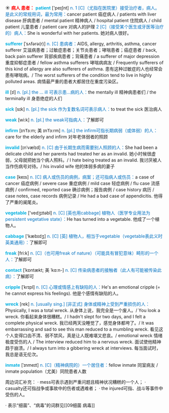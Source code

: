 ☀ <font color="red">**病人 患者：**</font>
<font color="sky blue">**patient**</font> ['peɪʃnt] 
<font color="#0070c0">n. 1 [C]（尤指在医院里）接受治疗者，病人。是此义的常规用词，最为常用：</font>cancer patient 癌症病人 / patients with liver disease 肝病患者 / mental patient 精神病人 / hospital patient 住院病人 / child patient 儿童患者 / patient care 对病人的护理 <font color="#0070c0">2 [C]（接受某个医生或牙医等治疗的）病人：</font>She is wonderful with her patients. 她对病人很好。 
           
<font color="sky blue">**sufferer**</font> [ˈsʌfərə(r)]
<font color="#0070c0">n. [C] 患病者：</font>AIDS, allergy, arthritis, asthma, cancer sufferer 艾滋病患者；过敏症患者；关节炎患者；哮喘患者；癌症患者 / back, back pain sufferer 背部疾病患者；背痛患者 / a sufferer of major depression 重度抑郁症患者 / fellow asthma sufferers 哮喘病病友 / Frequently sufferers of this kind of allergy are also sufferers of asthma. 患有这种过敏症的人也经常会患有哮喘病。/ The worst sufferers of the condition tend to live in highly polluted areas. 病情最严重的患者大都居住在重度污染区。

<font color="sky blue">**ill**</font> [ɪl] 
<font color="#0070c0">n. [pl.] the ... ill 可表示患…病的人：</font>the mentally ill 精神病患者们 / the terminally ill 身患绝症的人们

<font color="sky blue">**sick**</font> [sɪk] 
<font color="#0070c0">n. [pl.] the sick 作为复数名词可表示病人：</font>to treat the sick 医治病人

<font color="sky blue">**weak**</font> [wi:k] 
<font color="#0070c0">n. [pl.] the weak可指病人：</font>了解即可
           
<font color="sky blue">**infirm**</font> [ɪnˈfɜ:m; 美 ɪnˈfɜ:rm]
<font color="#0070c0">n. [pl.] the infirm可指长期病弱（或体弱）的人：</font>care for the elderly and infirm 对年老体弱者的照顾
           
<font color="sky blue">**invalid**</font> [ɪnˈvælɪd]
<font color="#0070c0">n. [C] 由于长期生病而需要别人照顾的人：</font>She had been a delicate child and her parents had treated her as an invalid. 她小时候很虚弱，父母就把她当个病人照料。/ I hate being treated as an invalid. 我讨厌被人当作伤病号对待。/ his invalid wife 他的体弱多病的妻子

<font color="sky blue">**case**</font> [keɪs] 
<font color="#0070c0">n. [C] 病人或伤员的病例，病案；还可指病人或伤员：</font>a case of cancer 癌症病例 / severe case 重症病例 / mild case 轻症病例 / flu case 流感病例 / confirmed, reported case 确诊病例；报告病例 / case history 病历 / case notes, case records 病例记录 / He had a bad case of appendicitis. 他得了严重的阑尾炎。

<font color="sky blue">**vegetable**</font> ['vedӡɪtəbl] 
<font color="#0070c0">n. [C] [英也用cabbage] 植物人（医学专业用法为persistent vegetative state）：</font>He has turned into a vegetable. 他成了一个植物人。

<font color="sky blue">**cabbage**</font> ['kæbɪdӡ] 
<font color="#0070c0">n. [C] [英] 植物人，相当于vegetable（vegetable表此义时英美通用）：</font>了解即可

<font color="sky blue">**freak**</font> [fri:k]
<font color="#0070c0">n. [C]（也可用freak of nature）（可能具有冒犯意味）畸形的一个人：</font>了解即可

<font color="sky blue">**contact**</font> [ˈkɒntækt; 美 ˈkɑ:n-]
<font color="#0070c0">n. [C] 传染病患者的接触者（此人有可能被传染此病）：</font>了解即可
          
<font color="sky blue">**cripple**</font> [ˈkrɪpl]
<font color="#0070c0">n. [C] 心理或情感上有缺陷的人：</font>He's an emotional cripple (= he cannot express his feelings). 他是个感情有缺陷的人。

<font color="sky blue">**wreck**</font> [rek]
<font color="#0070c0">n. [usually sing.] [非正式] 身体或精神上受到严重损伤的人：</font>Physically, I was a total wreck. 从身体上说，我完全是一个废人。/ You look a wreck. 你看起来身体很糟糕。/ I hadn't slept for two days, and I felt a complete physical wreck. 我已经两天没睡觉了，感觉身体都垮了。/ It was embarrassing and sad to see this man reduced to a mumbling wreck. 看见这个人变得口齿不清、弱不禁风，真是让人既难堪又悲哀。/ emotional wreck 情绪极度受伤的人 / The interview reduced him to a nervous wreck. 面试使他精神趋于崩溃。/ I always turn into a gibbering wreck at interviews. 每当面试时，我总是语无伦次。
           
<font color="sky blue">**inmate**</font> [ˈɪnmeɪt]
<font color="#0070c0">n. [C]（精神病院的）一个居住者：</font>fellow inmate 同室病友 / inmate population（尤美）同院患者人数

周边词汇补充：
· mess可表示遇到严重问题且精神状况糟糕的一个人；
· casualty还可指战争或事故中的伤者或遇难者；
· the injured可指、战斗等事件中受伤的人。

· 表示“细菌”、“病毒”的词群见[[09细菌 病毒]]
